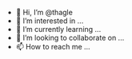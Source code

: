 - 👋 Hi, I’m @thagle
- 👀 I’m interested in ...
- 🌱 I’m currently learning ...
- 💞️ I’m looking to collaborate on ...
- 📫 How to reach me ...

<!---
thagle/thagle is a ✨ special ✨ repository because its `README.md` (this file) appears on your GitHub profile.
You can click the Preview link to take a look at your changes.
--->
